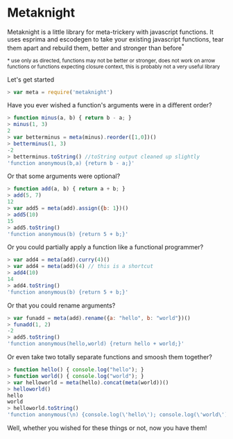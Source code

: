 Metaknight
==========

Metaknight is a little library for meta-trickery with javascript functions. It uses esprima and escodegen to take your existing javascript functions, tear them apart and rebuild them, better and stronger than before<sup>*</sup>

<sub>* use only as directed, functions may not be better or stronger, does not work on arrow functions or functions expecting closure context, this is probably not a very useful library</sub>

Let's get started
```javascript
> var meta = require('metaknight')
```

Have you ever wished a function's arguments were in a different order?
```javascript
> function minus(a, b) { return b - a; }
> minus(1, 3)
2
> var betterminus = meta(minus).reorder([1,0])()
> betterminus(1, 3)
-2
> betterminus.toString() //toString output cleaned up slightly
'function anonymous(b,a) {return b - a;}'
```

Or that some arguments were optional?
```javascript
> function add(a, b) { return a + b; }
> add(5, 7)
12
> var add5 = meta(add).assign({b: 1})()
> add5(10)
15
> add5.toString()
'function anonymous(b) {return 5 + b;}'
```

Or you could partially apply a function like a functional programmer?
```javascript
> var add4 = meta(add).curry(4)()
> var add4 = meta(add)(4) // this is a shortcut
> add4(10)
14
> add4.toString()
'function anonymous(b) {return 5 + b;}'
```


Or that you could rename arguments?
```javascript
> var funadd = meta(add).rename({a: "hello", b: "world"})()
> funadd(1, 2)
-2
> add5.toString()
'function anonymous(hello,world) {return hello + world;}'
```

Or even take two totally separate functions and smoosh them together?
```javascript
> function hello() { console.log("hello"); }
> function world() { console.log("world"); }
> var helloworld = meta(hello).concat(meta(world))()
> helloworld()
hello
world
> helloworld.toString()
'function anonymous(\n) {console.log(\'hello\'); console.log(\'world\')}'
```

Well, whether you wished for these things or not, now you have them!